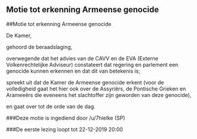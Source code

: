 ## Motie tot erkenning Armeense genocide 
 
##Motie tot erkenning Armeense genocide 
 
 De Kamer,

gehoord de beraadslaging,

overwegende dat het advies van de CAVV en de EVA (Externe Volkenrechtelijke Adviseur) constateert dat regering en parlement een genocide kunnen erkennen en dat dit van betekenis is;

spreekt uit dat de Kamer de Armeense genocide erkent (voor de volledigheid gaat het hier ook over de Assyriërs, de Pontische Grieken en Arameeërs die eveneens het slachtoffer zijn geworden van deze genocide),

en gaat over tot de orde van de dag.

###Deze motie is ingediend door /u/7hielke (SP)

###De eerste lezing loopt tot 22-12-2019 20:00
